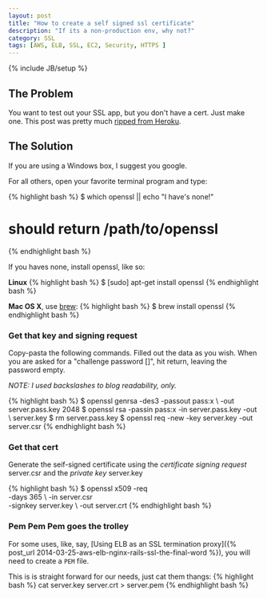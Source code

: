 ```yaml
---
layout: post
title: "How to create a self signed ssl certificate"
description: "If its a non-production env, why not?"
category: SSL
tags: [AWS, ELB, SSL, EC2, Security, HTTPS ]
---
```

{% include JB/setup %}


## The Problem ##

You want to test out your SSL app, but you don't have a cert.  Just make one.
This post was pretty much [ripped from
Heroku](https://devcenter.heroku.com/articles/ssl-certificate-self "Stolen!").

## The Solution ##

If you are using a Windows box, I suggest you google.

For all others, open your favorite terminal program and type:

{% highlight bash %}
$ which openssl || echo "I have's none!"
# should return /path/to/openssl 
{% endhighlight bash %}

If you haves none, install openssl, like so:

__Linux__
{% highlight bash %}
$ [sudo] apt-get install openssl
{% endhighlight bash %}

__Mac OS X__, use [brew](http://brew.sh "Ruby FTW"):
{% highlight bash %}
$ brew install openssl
{% endhighlight bash %}


### Get that key and signing request ###

Copy-pasta the following commands. Filled out the data as you wish.  When you
are asked for a "challenge password []", hit return, leaving the password empty.

_NOTE: I used backslashes to blog readability, only._

{% highlight bash %}
$ openssl genrsa -des3 -passout pass:x \ 
  -out server.pass.key 2048
$ openssl rsa -passin pass:x -in server.pass.key -out \ 
  server.key
$ rm server.pass.key
$ openssl req -new -key server.key -out server.csr
{% endhighlight bash %}

### Get that cert ###

Generate the seif-signed certificate using the _certificate signing request_
server.csr and the  _private key_ server.key

{% highlight bash %}
$ openssl x509 -req \
  -days 365 \ 
  -in server.csr \
  -signkey server.key \ 
  -out server.crt
{% endhighlight bash %}

### Pem Pem Pem goes the trolley ###

For some uses, like, say,
[Using ELB as an SSL termination proxy]({% post_url 2014-03-25-aws-elb-nginx-rails-ssl-the-final-word %}), 
you will need to create a <code>PEM</code> file.

This is is straight forward for our needs, just cat them thangs:
{% highlight bash %}
cat server.key server.crt > server.pem
{% endhighlight bash %}


